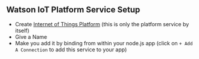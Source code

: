 ## Watson IoT Platform Service Setup

- Create [Internet of Things Platform](https://console.bluemix.net/catalog/services/internet-of-things-platform) (this is only the platform service by itself)
- Give a Name
- Make you add it by binding from within your node.js app (click on `+ Add A Connection` to add this service to your app)
